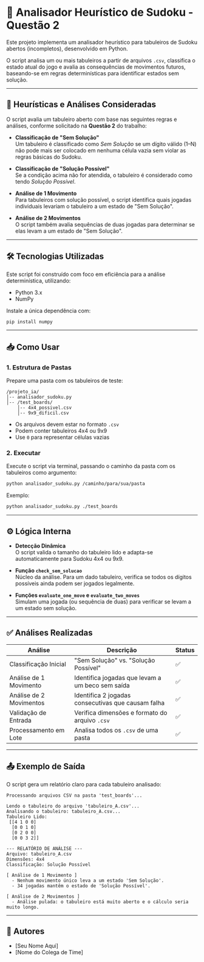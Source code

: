 
# 🧠 Analisador Heurístico de Sudoku - Questão 2

Este projeto implementa um analisador heurístico para tabuleiros de Sudoku abertos (incompletos), desenvolvido em Python.

O script analisa um ou mais tabuleiros a partir de arquivos `.csv`, classifica o estado atual do jogo e avalia as consequências de movimentos futuros, baseando-se em regras determinísticas para identificar estados sem solução.

---

## 🎯 Heurísticas e Análises Consideradas

O script avalia um tabuleiro aberto com base nas seguintes regras e análises, conforme solicitado na **Questão 2** do trabalho:

- **Classificação de "Sem Solução"**  
  Um tabuleiro é classificado como *Sem Solução* se um dígito válido (1–N) não pode mais ser colocado em nenhuma célula vazia sem violar as regras básicas do Sudoku.

- **Classificação de "Solução Possível"**  
  Se a condição acima não for atendida, o tabuleiro é considerado como tendo *Solução Possível*.

- **Análise de 1 Movimento**  
  Para tabuleiros com solução possível, o script identifica quais jogadas individuais levariam o tabuleiro a um estado de "Sem Solução".

- **Análise de 2 Movimentos**  
  O script também avalia sequências de duas jogadas para determinar se elas levam a um estado de "Sem Solução".

---

## 🛠️ Tecnologias Utilizadas

Este script foi construído com foco em eficiência para a análise determinística, utilizando:

- Python 3.x  
- NumPy  

Instale a única dependência com:

```bash
pip install numpy
```

---

## 📥 Como Usar

### 1. Estrutura de Pastas

Prepare uma pasta com os tabuleiros de teste:

```
/projeto_ia/
│-- analisador_sudoku.py
│-- /test_boards/
    │-- 4x4_possivel.csv
    │-- 9x9_dificil.csv
```

- Os arquivos devem estar no formato `.csv`
- Podem conter tabuleiros 4x4 ou 9x9
- Use `0` para representar células vazias

### 2. Executar

Execute o script via terminal, passando o caminho da pasta com os tabuleiros como argumento:

```bash
python analisador_sudoku.py /caminho/para/sua/pasta
```

Exemplo:

```bash
python analisador_sudoku.py ./test_boards
```

---

## ⚙️ Lógica Interna

- **Detecção Dinâmica**  
  O script valida o tamanho do tabuleiro lido e adapta-se automaticamente para Sudoku 4x4 ou 9x9.

- **Função `check_sem_solucao`**  
  Núcleo da análise. Para um dado tabuleiro, verifica se todos os dígitos possíveis ainda podem ser jogados legalmente.

- **Funções `evaluate_one_move` e `evaluate_two_moves`**  
  Simulam uma jogada (ou sequência de duas) para verificar se levam a um estado sem solução.

---

## ✅ Análises Realizadas

| Análise                  | Descrição                                               | Status |
|--------------------------|---------------------------------------------------------|--------|
| Classificação Inicial    | "Sem Solução" vs. "Solução Possível"                    | ✅     |
| Análise de 1 Movimento   | Identifica jogadas que levam a um beco sem saída        | ✅     |
| Análise de 2 Movimentos  | Identifica 2 jogadas consecutivas que causam falha      | ✅     |
| Validação de Entrada     | Verifica dimensões e formato do arquivo `.csv`          | ✅     |
| Processamento em Lote    | Analisa todos os `.csv` de uma pasta                    | ✅     |

---

## 📤 Exemplo de Saída

O script gera um relatório claro para cada tabuleiro analisado:

```
Processando arquivos CSV na pasta 'test_boards'...

Lendo o tabuleiro do arquivo 'tabuleiro_A.csv'...
Analisando o tabuleiro: tabuleiro_A.csv...
Tabuleiro Lido:
 [[4 1 0 0]
  [0 0 1 0]
  [0 2 0 0]
  [0 0 3 2]]

--- RELATÓRIO DE ANÁLISE ---
Arquivo: tabuleiro_A.csv
Dimensões: 4x4
Classificação: Solução Possível

[ Análise de 1 Movimento ]
  - Nenhum movimento único leva a um estado 'Sem Solução'.
  - 34 jogadas mantêm o estado de 'Solução Possível'.

[ Análise de 2 Movimentos ]
  - Análise pulada: o tabuleiro está muito aberto e o cálculo seria muito longo.
```

---

## 👥 Autores

- [Seu Nome Aqui]  
- [Nome do Colega de Time]
